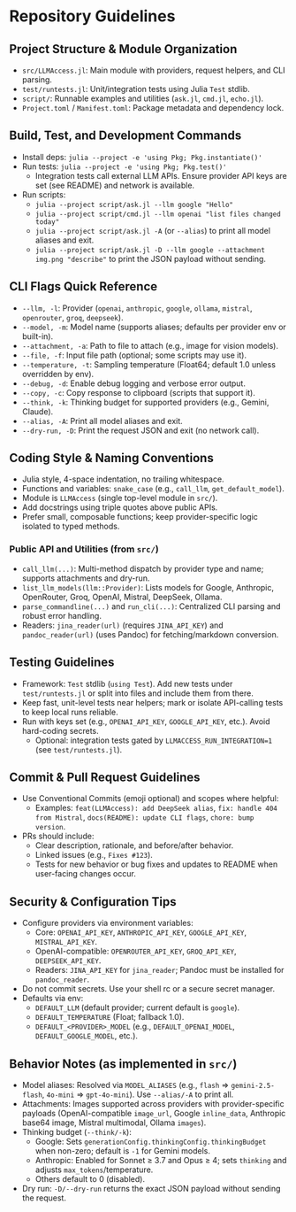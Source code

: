 # Repository Guidelines

## Project Structure & Module Organization
- `src/LLMAccess.jl`: Main module with providers, request helpers, and CLI parsing.
- `test/runtests.jl`: Unit/integration tests using Julia `Test` stdlib.
- `script/`: Runnable examples and utilities (`ask.jl`, `cmd.jl`, `echo.jl`).
- `Project.toml` / `Manifest.toml`: Package metadata and dependency lock.

## Build, Test, and Development Commands
- Install deps: `julia --project -e 'using Pkg; Pkg.instantiate()'`
- Run tests: `julia --project -e 'using Pkg; Pkg.test()'`
  - Integration tests call external LLM APIs. Ensure provider API keys are set (see README) and network is available.
- Run scripts:
  - `julia --project script/ask.jl --llm google "Hello"`
  - `julia --project script/cmd.jl --llm openai "list files changed today"`
  - `julia --project script/ask.jl -A` (or `--alias`) to print all model aliases and exit.
  - `julia --project script/ask.jl -D --llm google --attachment img.png "describe"` to print the JSON payload without sending.

## CLI Flags Quick Reference
- `--llm, -l`: Provider (`openai`, `anthropic`, `google`, `ollama`, `mistral`, `openrouter`, `groq`, `deepseek`).
- `--model, -m`: Model name (supports aliases; defaults per provider env or built-in).
- `--attachment, -a`: Path to file to attach (e.g., image for vision models).
- `--file, -f`: Input file path (optional; some scripts may use it).
- `--temperature, -t`: Sampling temperature (Float64; default 1.0 unless overridden by env).
- `--debug, -d`: Enable debug logging and verbose error output.
- `--copy, -c`: Copy response to clipboard (scripts that support it).
- `--think, -k`: Thinking budget for supported providers (e.g., Gemini, Claude).
- `--alias, -A`: Print all model aliases and exit.
- `--dry-run, -D`: Print the request JSON and exit (no network call).

## Coding Style & Naming Conventions
- Julia style, 4-space indentation, no trailing whitespace.
- Functions and variables: `snake_case` (e.g., `call_llm`, `get_default_model`).
- Module is `LLMAccess` (single top-level module in `src/`).
- Add docstrings using triple quotes above public APIs.
- Prefer small, composable functions; keep provider-specific logic isolated to typed methods.

### Public API and Utilities (from `src/`)
- `call_llm(...)`: Multi-method dispatch by provider type and name; supports attachments and dry-run.
- `list_llm_models(llm::Provider)`: Lists models for Google, Anthropic, OpenRouter, Groq, OpenAI, Mistral, DeepSeek, Ollama.
- `parse_commandline(...)` and `run_cli(...)`: Centralized CLI parsing and robust error handling.
- Readers: `jina_reader(url)` (requires `JINA_API_KEY`) and `pandoc_reader(url)` (uses Pandoc) for fetching/markdown conversion.

## Testing Guidelines
- Framework: `Test` stdlib (`using Test`). Add new tests under `test/runtests.jl` or split into files and include them from there.
- Keep fast, unit-level tests near helpers; mark or isolate API-calling tests to keep local runs reliable.
- Run with keys set (e.g., `OPENAI_API_KEY`, `GOOGLE_API_KEY`, etc.). Avoid hard-coding secrets.
  - Optional: integration tests gated by `LLMACCESS_RUN_INTEGRATION=1` (see `test/runtests.jl`).

## Commit & Pull Request Guidelines
- Use Conventional Commits (emoji optional) and scopes where helpful:
  - Examples: `feat(LLMAccess): add DeepSeek alias`, `fix: handle 404 from Mistral`, `docs(README): update CLI flags`, `chore: bump version`.
- PRs should include:
  - Clear description, rationale, and before/after behavior.
  - Linked issues (e.g., `Fixes #123`).
  - Tests for new behavior or bug fixes and updates to README when user-facing changes occur.

## Security & Configuration Tips
- Configure providers via environment variables:
  - Core: `OPENAI_API_KEY`, `ANTHROPIC_API_KEY`, `GOOGLE_API_KEY`, `MISTRAL_API_KEY`.
  - OpenAI-compatible: `OPENROUTER_API_KEY`, `GROQ_API_KEY`, `DEEPSEEK_API_KEY`.
  - Readers: `JINA_API_KEY` for `jina_reader`; Pandoc must be installed for `pandoc_reader`.
- Do not commit secrets. Use your shell rc or a secure secret manager.
- Defaults via env:
  - `DEFAULT_LLM` (default provider; current default is `google`).
  - `DEFAULT_TEMPERATURE` (Float; fallback 1.0).
  - `DEFAULT_<PROVIDER>_MODEL` (e.g., `DEFAULT_OPENAI_MODEL`, `DEFAULT_GOOGLE_MODEL`, etc.).

## Behavior Notes (as implemented in `src/`)
- Model aliases: Resolved via `MODEL_ALIASES` (e.g., `flash` => `gemini-2.5-flash`, `4o-mini` => `gpt-4o-mini`). Use `--alias/-A` to print all.
- Attachments: Images supported across providers with provider-specific payloads (OpenAI-compatible `image_url`, Google `inline_data`, Anthropic base64 image, Mistral multimodal, Ollama `images`).
- Thinking budget (`--think/-k`):
  - Google: Sets `generationConfig.thinkingConfig.thinkingBudget` when non-zero; default is `-1` for Gemini models.
  - Anthropic: Enabled for Sonnet ≥ 3.7 and Opus ≥ 4; sets `thinking` and adjusts `max_tokens`/temperature.
  - Others default to 0 (disabled).
- Dry run: `-D/--dry-run` returns the exact JSON payload without sending the request.

